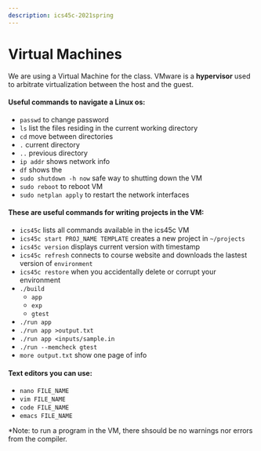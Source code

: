 ```yaml
---
description: ics45c-2021spring
---
```


# Virtual Machines

We are using a Virtual Machine for the class. VMware is a **hypervisor** used to arbitrate virtualization between the host and the guest.

#### Useful commands to navigate a Linux os:

* `passwd` to change password
* `ls` list the files residing in the current working directory
* `cd` move between directories
* `.` current directory
* `..` previous directory
* `ip addr` shows network info
* `df` shows the&#x20;
* `sudo shutdown -h now` safe way to shutting down the VM
* `sudo reboot` to reboot VM
* `sudo netplan apply` to restart the network interfaces

#### These are useful commands for writing projects in the VM:

* `ics45c` lists all commands available in the ics45c VM
* `ics45c start PROJ_NAME TEMPLATE` creates a new project in `~/projects`&#x20;
* `ics45c version` displays current version with timestamp&#x20;
* `ics45c refresh` connects to course website and downloads the lastest version of `environment`
* `ics45c restore` when you accidentally delete or corrupt your environment&#x20;
* `./build`&#x20;
  * `app`
  * `exp`
  * `gtest`
* `./run app`
* `./run app >output.txt`
* `./run app <inputs/sample.in`
* `./run --memcheck gtest`&#x20;
* `more output.txt` show one page of info

#### Text editors you can use:

* `nano FILE_NAME`
* `vim FILE_NAME`
* `code FILE_NAME`
* `emacs FILE_NAME`

\*Note: to run a program in the VM, there shsould be no warnings nor errors from the compiler.


